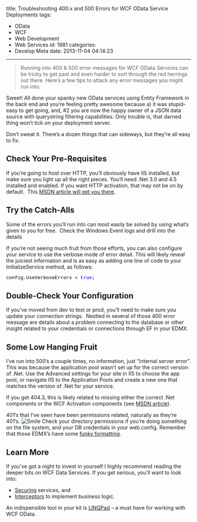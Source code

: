 title: Troubleshooting 400.x and 500 Errors for WCF OData Service Deployments
tags:
  - OData
  - WCF
  - Web Development
  - Web Services
id: 1981
categories:
  - Develop Meta
date: 2013-11-04 04:14:23
---

> Running into 400 &amp; 500 error messages for WCF OData Services can be tricky to get past and even harder to sort through the red herrings out there. Here’s a few tips to attack any error messages you might run into. 

Sweet! All done your spanky new OData services using Entity Framework in the back end and you’re feeling pretty awesome because a) it was stupid-easy to get going, and, #2 you are now the happy owner of a JSON data source with querystring filtering capabilities. Only trouble is, that darned thing won’t tick on your deployment server.

Don’t sweat it. There’s a dozen things that can sideways, but they’re all easy to fix.

## Check Your Pre-Requisites

If you’re going to host over HTTP, you’ll obviously have IIS installed, but make sure you light up all the right pieces. You’ll need .Net 3.0 and 4.5 installed and enabled. If you want HTTP activation, that may not be on by default.&nbsp; This [MSDN article will get you there](http://msdn.microsoft.com/en-us/library/ms731053.aspx).

## Try the Catch-Alls

Some of the errors you’ll run into can most easily be solved by using what’s given to you for free.&nbsp; Check the Windows Event logs and drill into the details

If you’re not seeing much fruit from those efforts, you can also configure your service to use the verbose mode of error detail. This will likely reveal the juiciest information and is as easy as adding one line of code to your InitializeService method, as follows:
<pre class="csharpcode">config.UseVerboseErrors = <span class="kwrd">true</span>;</pre>
<style type="text/css">.csharpcode, .csharpcode pre
{
	font-size: small;
	color: black;
	font-family: consolas, "Courier New", courier, monospace;
	background-color: #ffffff;
	/*white-space: pre;*/
}
.csharpcode pre { margin: 0em; }
.csharpcode .rem { color: #008000; }
.csharpcode .kwrd { color: #0000ff; }
.csharpcode .str { color: #006080; }
.csharpcode .op { color: #0000c0; }
.csharpcode .preproc { color: #cc6633; }
.csharpcode .asp { background-color: #ffff00; }
.csharpcode .html { color: #800000; }
.csharpcode .attr { color: #ff0000; }
.csharpcode .alt 
{
	background-color: #f4f4f4;
	width: 100%;
	margin: 0em;
}
.csharpcode .lnum { color: #606060; }
</style>

## Double-Check Your Configuration

If you’ve moved from dev to test or prod, you’ll need to make sure you update your connection strings.&nbsp; Nestled in several of those 400 error message are details about a problem connecting to the database or other insight related to your credentials or connections through EF in your EDMX.

## Some Low Hanging Fruit

I’ve run into 500’s a couple times, no information, just “internal server error”. This was because the application pool wasn’t set up for the correct version of .Net. Use the Advanced settings for your site in IIS to choose the app pool, or navigate IIS to the Application Pools and create a new one that matches the version of .Net for your service.

If you get 404.3, this is likely related to missing either the correct .Net components or the WCF Activation components (see [MSDN article](http://msdn.microsoft.com/en-us/library/ms731053.aspx)).

401’s that I’ve seen have been permissions related, naturally as they’re 401’s. ![Smile](https://jcblogimages.blob.core.windows.net/img/2013/11/wlEmoticon-smile.png) Check your directory permissions if you’re doing something on the file system, and your DB credentials in your web.config. Remember that those EDMX’s have some [funky formatting](http://msdn.microsoft.com/en-us//library/cc716756.aspx).

## Learn More

If you’ve got a night to invest in yourself I highly recommend reading the deeper bits on WCF Data Services. If you get serious, you’ll want to look into:

*   [Securing](http://msdn.microsoft.com/en-us/library/dd728284(v=vs.110).aspx) services, and
*   [Interceptors](http://msdn.microsoft.com/en-us/library/dd744842(v=vs.110).aspx) to implement business logic.

An indispensible tool in your kit is [LINQPad](http://www.linqpad.net/) – a must have for working with WCF OData.
